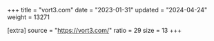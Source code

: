 +++
title = "vort3.com"
date = "2023-01-31"
updated = "2024-04-24"
weight = 13271

[extra]
source = "https://vort3.com/"
ratio = 29
size = 13
+++
